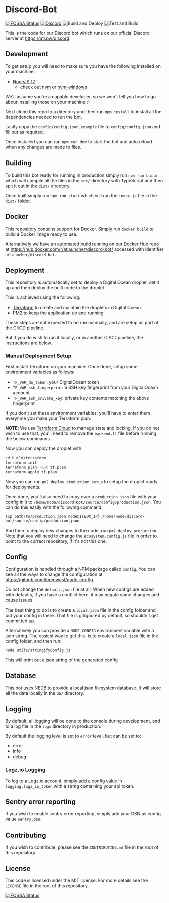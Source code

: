 # Discord-Bot

[![FOSSA Status](https://app.fossa.io/api/projects/git%2Bgithub.com%2FATLauncher%2Fdiscord-bot.svg?type=shield)](https://app.fossa.io/projects/git%2Bgithub.com%2FATLauncher%2Fdiscord-bot?ref=badge_shield)
[![Discord](https://discordapp.com/api/guilds/117047818136322057/embed.png?style=shield)](https://atl.pw/discordfromgithub)
![Build and Deploy](https://github.com/ATLauncher/discord-bot/workflows/Build%20and%20Deploy/badge.svg?branch=master)
![Test and Build](https://github.com/ATLauncher/discord-bot/workflows/Test%20and%20Build/badge.svg?branch=master)

This is the code for our Discord bot which runs on our official Discord server at <https://atl.pw/discord>.

## Development

To get setup you will need to make sure you have the following installed on your machine:

- [NodeJS 12](https://nodejs.org/en/download/)
  - check out [nvm](https://github.com/creationix/nvm) or [nvm-windows](https://github.com/coreybutler/nvm-windows)

We'll assume you're a capable developer, so we won't tell you how to go about installing those on your machine :)

Next clone this repo to a directory and then run `npm install` to install all the dependencies needed to run the bot.

Lastly copy the `config/config.json.example` file to `config/config.json` and fill out as required.

Once installed you can run `npm run dev` to start the bot and auto reload when any changes are made to files.

## Building

To build this bot ready for running in production simply run `npm run build` which will compile all the files in the
`src/` directory with TypeScript and then spit it out in the `dist/` directory.

Once built simply run `npm run start` which will run the `index.js` file in the `dist/` folder.

## Docker

This repository contains support for Docker. Simply run `docker build` to build a Docker image ready to use.

Alternatively we have an automated build running on our Docker Hub repo at
<https://hub.docker.com/r/atlauncher/discord-bot/> accessed with identifier `atlauncher/discord-bot`.

## Deployment

This repository is automatically set to deploy a Digital Ocean droplet, set it up and then deploy the built code to the
droplet.

This is achieved using the following:

- [Terraform](https://www.terraform.io) to create and maintain the droplets in Digital Ocean
- [PM2](https://pm2.keymetrics.io/) to keep the application up and running

These steps are not expected to be run manually, and are setup as part of the CI/CD pipeline.

But if you do wish to run it locally, or in another CI/CD pipeline, the instructions are below.

### Manual Deployment Setup

First install Terraform on your machine. Once done, setup some environment variables as follows:

- `TF_VAR_do_token`: your DigitalOcean token
- `TF_VAR_ssh_fingerprint`: a SSH key fingerprint from your DigitalOcean account
- `TF_VAR_ssh_private_key`: private key contents matching the above fingerprint

If you don't set these environment variables, you'll have to enter them everytime you make your
Terraform plan.

**NOTE**: We use [Terraform Cloud](https://app.terraform.io/) to manage state and locking. If you do not wish to use
that, you'll need to remove the `backend.tf` file before running the below commands.

Now you can deploy the droplet with:

```sh
cd build/terraform
terraform init
terraform plan -out tf.plan
terraform apply tf.plan
```

Now you can run `pm2 deploy production setup` to setup the droplet ready for deployments.

Once done, you'll also need to copy over a `production.json` file with your config in it to
`/home/node/discord-bot/source/config/production.json`. You can do this easily with the following command:

`scp path/to/production.json node@${BOX_IP}:/home/node/discord-bot/source/config/production.json`

And then to deploy new changes to the code, run `pm2 deploy production`. Note that you will need to change the
`ecosystem.config.js` file in order to point to the correct repository, if it's not this one.

## Config

Configuration is handled through a NPM package called `config`. You can see all the ways to change the configuration at
<https://github.com/lorenwest/node-config>.

Do not change the `default.json` file at all. When new configs are added with defaults, if you have a conflict here, it
may negate some changes and cause issues.

The best thing to do is to create a `local.json` file in the config folder and put your config in there. That file is
gitignored by default, so shouldn't get committed up.

Alternatively you can provide a `NODE_CONFIG` environment variable with a json string. The easiest way to get this, is
to create a `local.json` file in the config folder, and then run:

```sh
node utils/stringifyConfig.js
```

This will print out a json string of the generated config

## Database

This bot uses NEDB to provide a local json filesystem database. It will store all the data locally in the `db/`
directory.

## Logging

By default, all logging will be done to the console during development, and to a log file in the `logs` directory in
production.

By default the logging level is set to `error` level, but can be set to:

- error
- info
- debug

### Logz.io Logging

To log to a Logz.io account, simply add a config value in `logging.logz_io_token` with a string containing your api
token.

## Sentry error reporting

If you wish to enable sentry error reporting, simply add your DSN as config value `sentry.dsn`.

## Contributing

If you wish to contribute, please see the `CONTRIBUTING.md` file in the root of this repository.

## License

This code is licensed under the MIT license. For more details see the `LICENSE` file in the root of this repository.

[![FOSSA Status](https://app.fossa.io/api/projects/git%2Bgithub.com%2FATLauncher%2Fdiscord-bot.svg?type=large)](https://app.fossa.io/projects/git%2Bgithub.com%2FATLauncher%2Fdiscord-bot?ref=badge_large)
